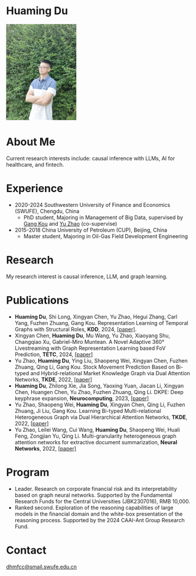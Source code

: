 # Huaming Du

<img width="190" height="260" src="https://github.com/trytodoit227/dhm/blob/master/pig.jpg"/>

# About Me

Current research interests include: causal inference with LLMs, AI for healthcare, and fintech.
 
# Experience
- 2020-2024 Southwestern University of Finance and Economics (SWUFE), Chengdu, China
    - PhD student, Majoring in Management of Big Data, supervised by [Gang Kou][7] and [Yu Zhao][8] (co-supervise)
- 2015-2018 China University of Petroleum (CUP), Beijing, China
    - Master student, Majoring in Oil-Gas Field Development Engineering
 
# Research

My research interest is causal inference, LLM, and graph learning.

# Publications
- **Huaming Du**, Shi Long, Xingyan Chen, Yu Zhao, Hegui Zhang, Carl Yang, Fuzhen Zhuang, Gang Kou. 
  Representation Learning of Temporal Graphs with Structural Roles, **KDD**, 2024, [[paper]][1].
- Xingyan Chen, **Huaming Du**, Mu Wang, Yu Zhao, Xiaoyang Shu, Changqiao Xu, Gabriel-Miro Muntean.
  A Novel Adaptive 360° Livestreaming with Graph Representation Learning based FoV Prediction, **TETC**, 2024, [[paper]][2]
- Yu Zhao, **Huaming Du**, Ying Liu, Shaopeng Wei, Xingyan Chen, Fuzhen Zhuang, Qing Li, Gang Kou. 
  Stock Movement Prediction Based on Bi-typed and Hybrid-relational Market Knowledge Graph via Dual Attention Networks, **TKDE**, 2022, [[paper]][3]
- **Huaming Du**, Zhilong Xie, Jia Song, Yaoxing Yuan, Jiacan Li, Xingyan Chen, Huangen Chen, Yu Zhao, Fuzhen Zhuang, Qing Li. 
  DKPE: Deep keyphrase expansion, **Neurocomputing**, 2023, [[paper]][4]
- Yu Zhao, Shaopeng Wei, **Huaming Du**, Xingyan Chen, Qing Li, Fuzhen Zhuang, Ji Liu, Gang Kou. 
  Learning Bi-typed Multi-relational Heterogeneous Graph via Dual Hierarchical Attention Networks, **TKDE**, 2022, [[paper]][5]
- Yu Zhao, Leilei Wang, Cui Wang, **Huaming Du**, Shaopeng Wei, Huali Feng, Zongjian Yu, Qing Li. 
  Multi-granularity heterogeneous graph attention networks for extractive document summarization, **Neural Networks**, 2022, [[paper]][6]

# Program
- Leader. Research on corporate financial risk and its interpretability based on graph neural networks.
  Supported by the Fundamental Research Funds for the Central Universities (JBK2307016), RMB 10,000.
- Ranked second. Exploration of the reasoning capabilities of large models in the financial domain and the white-box presentation of the reasoning process. Supported by the 2024 CAAI-Ant Group Research Fund.


# Contact
dhmfcc@smail.swufe.edu.cn

[1]: https://www.cs.emory.edu/~jyang71/files/rtgcn.pdf
[2]: https://ieeexplore.ieee.org/abstract/document/10633261
[3]: https://ieeenew.66557.net/abstract/document/9942340
[4]: https://www-sciencedirect-com-ssl.3178.top/science/article/pii/S0925231223013000
[5]: https://ieeenew.66557.net/abstract/document/9954185
[6]: https://www-sciencedirect-com-ssl.3178.top/science/article/pii/S0893608022003215
[7]: https://scholar.google.com/citations?hl=zh-CN&user=dRL7HngAAAAJ
[8]: https://scholar.google.com/citations?hl=zh-CN&user=J3yW0aYAAAAJ
[9]: https://scholar.google.com.hk/citations?user=AlCpICoAAAAJ&hl=zh-CN&oi=ao
[10]: https://scholar.google.com.hk/citations?user=mOINlwcAAAAJ&hl=zh-CN&oi=ao
